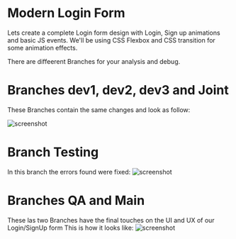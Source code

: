 # Modern Login Form
Lets create a complete Login form design with Login, Sign up animations and basic JS events. 
We'll be using CSS Flexbox and CSS  transition for some animation effects.

There are diffeerent Branches for your analysis and debug.

# Branches dev1, dev2, dev3 and Joint
These Branches contain the same changes and look as follow:

![screenshot](Prj02-Login_B/pics/screenshot1.jpg)

# Branch Testing
In this branch the errors found were fixed:
![screenshot](Prj02-Login_B/pics/screenshot2.jpg)

# Branches QA and Main
These las two Branches have the final touches on the UI and UX of our Login/SignUp form
This is how it looks like:
![screenshot](Prj02-Login_B/pics/screenshot3.jpg)